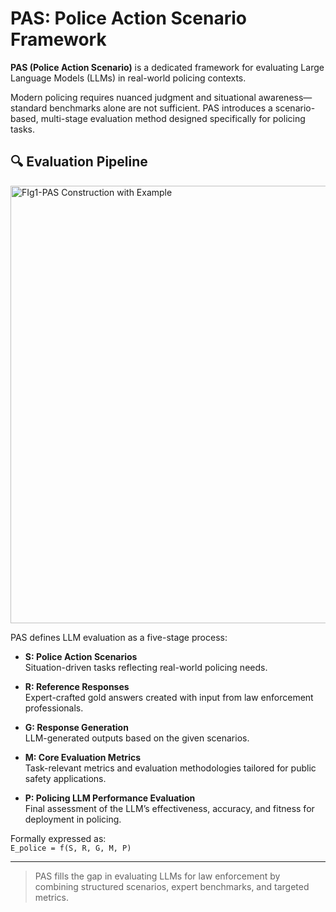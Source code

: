 # PAS: Police Action Scenario Framework

**PAS (Police Action Scenario)** is a dedicated framework for evaluating Large Language Models (LLMs) in real-world policing contexts.

Modern policing requires nuanced judgment and situational awareness—standard benchmarks alone are not sufficient. PAS introduces a scenario-based, multi-stage evaluation method designed specifically for policing tasks.

## 🔍 Evaluation Pipeline

<img width="1000" height="700" alt="FIg1-PAS Construction with Example" src="https://github.com/user-attachments/assets/672a5982-cfcc-4e06-a2d6-2b56646b62af" />


PAS defines LLM evaluation as a five-stage process:

- **S: Police Action Scenarios**  
  Situation-driven tasks reflecting real-world policing needs.

- **R: Reference Responses**  
  Expert-crafted gold answers created with input from law enforcement professionals.

- **G: Response Generation**  
  LLM-generated outputs based on the given scenarios.

- **M: Core Evaluation Metrics**  
  Task-relevant metrics and evaluation methodologies tailored for public safety applications.

- **P: Policing LLM Performance Evaluation**  
  Final assessment of the LLM’s effectiveness, accuracy, and fitness for deployment in policing.

Formally expressed as:  
`E_police = f(S, R, G, M, P)`

---

> PAS fills the gap in evaluating LLMs for law enforcement by combining structured scenarios, expert benchmarks, and targeted metrics.
